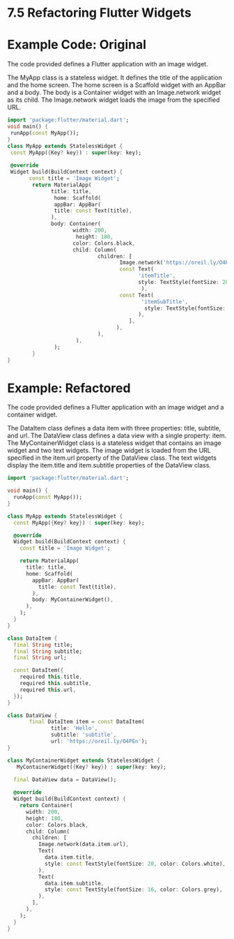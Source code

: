 # 7.5 Refactoring Flutter Widgets


# Example Code: Original


The code provided defines a Flutter application with an image widget.

The MyApp class is a stateless widget. 
It defines the title of the application and the home screen. 
The home screen is a Scaffold widget with an AppBar and a body. 
The body is a Container widget with an Image.network widget as its child.
The Image.network widget loads the image from the specified URL.

```dart
import 'package:flutter/material.dart';
void main() {
 runApp(const MyApp());
}
class MyApp extends StatelessWidget {
 const MyApp({Key? key}) : super(key: key);
 
 @override
 Widget build(BuildContext context) {
       const title = 'Image Widget';
        return MaterialApp(
              title: title,
               home: Scaffold(
               appBar: AppBar(
               title: const Text(title),
              ),
              body: Container(
                     width: 200,
                      height: 180,
                     color: Colors.black,
                     child: Column(
                             children: [
                                    Image.network('https://oreil.ly/O4PEn'),
                                    const Text(
                                          'itemTitle',
                                          style: TextStyle(fontSize: 20, color: Colors.white),
                                           ),
                                    const Text(
                                           'itemSubTitle',
                                            style: TextStyle(fontSize: 16, color: Colors.grey),
                                          ),
                                       ],
                                   ),
                             ),
                      ),
               );
        }
}
```



# Example: Refactored

The code provided defines a Flutter application with an image widget and a container widget.

The DataItem class defines a data item with three properties: title, subtitle, and url. 
The DataView class defines a data view with a single property: item. 
The MyContainerWidget class is a stateless widget that contains an image widget and two text widgets. 
The image widget is loaded from the URL specified in the item.url property of the DataView class. 
The text widgets display the item.title and item.subtitle properties of the DataView class.

```dart
import 'package:flutter/material.dart';

void main() {
  runApp(const MyApp());
}

class MyApp extends StatelessWidget {
  const MyApp({Key? key}) : super(key: key);

  @override
  Widget build(BuildContext context) {
    const title = 'Image Widget';

    return MaterialApp(
      title: title,
      home: Scaffold(
        appBar: AppBar(
          title: const Text(title),
        ),
        body: MyContainerWidget(),
      ),
    );
  }
}

class DataItem {
  final String title;
  final String subtitle;
  final String url;

  const DataItem({
    required this.title,
    required this.subtitle,
    required this.url,
  });
}

class DataView {
       final DataItem item = const DataItem(
              title: 'Hello',
              subtitle: 'subtitle',
              url: 'https://oreil.ly/O4PEn');
}

class MyContainerWidget extends StatelessWidget {
   MyContainerWidget({Key? key}) : super(key: key);

  final DataView data = DataView();
   
  @override
  Widget build(BuildContext context) {
    return Container(
      width: 200,
      height: 180,
      color: Colors.black,
      child: Column(
        children: [
          Image.network(data.item.url),
          Text(
            data.item.title,
            style: const TextStyle(fontSize: 20, color: Colors.white),
          ),
          Text(
            data.item.subtitle,
            style: const TextStyle(fontSize: 16, color: Colors.grey),
          ),
        ],
      ),
    );
  }
}

```

